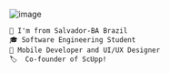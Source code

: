 ![image](https://github.com/RicMerces/RicMerces/assets/61097674/635520ce-4b06-447c-b1b4-3587fd7d9cba)


````
📍 I'm from Salvador-BA Brazil 
🎓 Software Engineering Student
📱 Mobile Developer and UI/UX Designer
🏷️  Co-founder of ScUpp!
````


